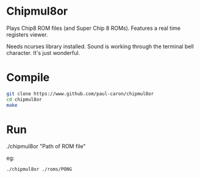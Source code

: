 
# Chipmul8or

Plays Chip8 ROM files (and Super Chip 8 ROMs). Features a real time registers viewer.

Needs ncurses library installed. Sound is working through the terminal bell character. It's just wonderful.

# Compile

``` sh
git clone https://www.github.com/paul-caron/chipmul8or
cd chipmul8or
make
```

# Run

./chipmul8or "Path of ROM file"

eg:
``` sh
./chipmul8or ./roms/PONG
```
